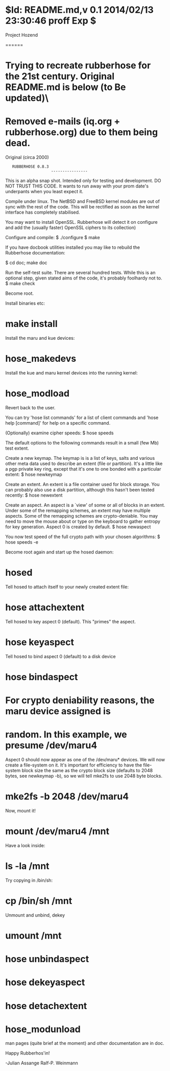 # $Id: README.md,v 0.1 2014/02/13 23:30:46 proff Exp $

Project Hozend


======

# Trying to recreate rubberhose for the 21st century. Original README.md is below (to Be updated)\

# Removed e-mails (iq.org + rubberhose.org) due to them being dead.

Original (circa 2000)

       RUBBERHOSE 0.8.3
                        ----------------

This is an alpha snap shot. Intended only for testing and
development. DO NOT TRUST THIS CODE. It wants to run away with your
prom date's underpants when you least expect it. 


Compile under linux. The NetBSD and FreeBSD kernel modules are out of
sync with the rest of the code. This will be rectified as soon
as the kernel interface has completely stabilised.

You may want to install OpenSSL.  Rubberhose will detect it on
configure and add the (usually faster) OpenSSL ciphers to its
collection)

Configure and compile:
$ ./configure
$ make

If you have docbook utilities installed you may like to
rebuild the Rubberhose documentation:

$ cd doc; make doc

Run the self-test suite. There are several hundred tests. While
this is an optional step, given stated aims of the code, it's
probably foolhardy not to.
$ make check

Become root.

Install binaries etc:
# make install
Install the maru and kue devices:
# hose_makedevs

Install the kue and maru kernel devices into the running kernel:
# hose_modload

Revert back to the user.

You can try 'hose list commands' for a list of client commands and 'hose
help [command]' for help on a specific command.

(Optionally) examine cipher speeds:
$ hose speeds

The default options to the following commands result in a small
(few Mb) test extent.

Create a new keymap. The keymap is is a list of keys, salts and
various other meta data used to describe an extent (file or
partition). It's a little like a pgp private key ring, except
that it's one to one bonded with a particular extent:
$ hose newkeymap

Create an extent. An extent is a file container used for block
storage. You can probably also use a disk partition, although
this hasn't been tested recently:
$ hose newextent

Create an aspect. An aspect is a `view' of some or all of blocks in an
extent. Under some of the remapping schemes, an extent may have multiple
aspects. Some of the remapping schemes are crypto-deniable. You may
need to move the mouse about or type on the keyboard to gather entropy
for key generation. Aspect 0 is created by default.
$ hose newaspect

You now test speed of the full crypto path with your chosen
algorithms:
$ hose speeds -e

Become root again and start up the hosed daemon:
# hosed

Tell hosed to attach itself to your newly created extent file:
# hose attachextent

Tell hosed to key aspect 0 (default). This "primes" the aspect.
# hose keyaspect

Tell hosed to bind aspect 0 (default) to a disk device
# hose bindaspect
# For crypto deniability reasons, the maru device assigned is
# random. In this example, we presume /dev/maru4

Aspect 0 should now appear as one of the /dev/maru* devices. We will
now create a file-system on it. It's important for efficiency to have
the file-system block size the same as the crypto block size (defaults
to 2048 bytes, see newkeymap -b), so we will tell mke2fs to use 2048
byte blocks.
# mke2fs -b 2048 /dev/maru4

Now, mount it!
# mount /dev/maru4 /mnt

Have a look inside:
# ls -la /mnt

Try copying in /bin/sh:
# cp /bin/sh /mnt

Unmount and unbind, dekey
# umount /mnt
# hose unbindaspect
# hose dekeyaspect
# hose detachextent

# hose_modunload

man pages (quite brief at the moment) and other documentation are
in doc.

Happy Rubberhos'in!

-Julian Assange 
 Ralf-P. Weinmann 